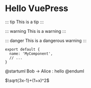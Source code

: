 # Hello VuePress


::: tip
This is a tip
:::

::: warning
This is a warning
:::

::: danger
This is a dangerous warning
:::


``` js{2}
export default {
  name: 'MyComponent',
  // ...
}
```

@startuml
Bob -> Alice : hello
@enduml


$\sqrt{3x-1}+(1+x)^2$
